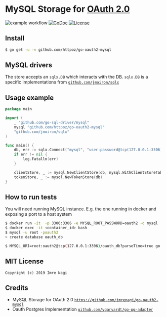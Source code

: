 # MySQL Storage for [OAuth 2.0](https://github.com/go-oauth2/oauth2)

![example workflow](https://github.com/httpoz/go-oauth2-mysql/actions/workflows/unit-test.yml/badge.svg)
 [![GoDoc][godoc-image]][godoc-url] [![License][license-image]][license-url]

## Install

```bash
$ go get -u -v github.com/httpoz/go-oauth2-mysql
```

## MySQL drivers

The store accepts an `sqlx.DB` which interacts with the DB. `sqlx.DB` is a specific implementations from [`github.com/jmoiron/sqlx`](https://github.com/jmoiron/sqlx)

## Usage example

```go
package main

import (
	_ "github.com/go-sql-driver/mysql"
	mysql "github.com/httpoz/go-oauth2-mysql"
	"github.com/jmoiron/sqlx"
)

func main() {
	db, err := sqlx.Connect("mysql", "user:password@tcp(127.0.0.1:3306)/oauth_db?parseTime=true")
	if err != nil {
		log.Fatalln(err)
	}

	clientStore, _ := mysql.NewClientStore(db, mysql.WithClientStoreTableName("custom_table_name"))
	tokenStore, _ := mysql.NewTokenStore(db)
}
```

## How to run tests

You will need running MySQL instance. E.g. the one running in docker and exposing a port to a host system

```bash
$ docker run -it  -p 3306:3306 -e MYSQL_ROOT_PASSWORD=oauth2 -d mysql
$ docker exec -it <container_id> bash
$ mysql -u root -poauth2
> create database oauth_db
```

```bash
$ MYSQL_URI=root:oauth2@tcp(127.0.0.1:3306)/oauth_db?parseTime=true go test .
```

## MIT License

```
Copyright (c) 2019 Imre Nagi
```

## Credits
- MySQL Storage for OAuth 2.0 [`https://github.com/imrenagi/go-oauth2-mysql`](https://https://github.com/imrenagi/go-oauth2-mysql)
- Oauth Postgres Implementation [`github.com/vgarvardt/go-pg-adapter`](https://github.com/vgarvardt/go-pg-adapter)

[godoc-url]: https://godoc.org/github.com/httpoz/go-oauth2-mysql
[godoc-image]: https://godoc.org/github.com/httpoz/go-oauth2-mysql?status.svg
[license-url]: http://opensource.org/licenses/MIT
[license-image]: https://img.shields.io/npm/l/express.svg
